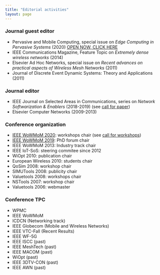```yaml
---
title: "Editorial activities"
layout: page
---
```


### Journal guest editor

- Pervasive and Mobile Computing, special issue on _Edge Computing in Pervasive Systems_ (2020) [OPEN NOW, CLICK HERE](https://www.journals.elsevier.com/pervasive-and-mobile-computing/call-for-papers/special-issue-on-edge-computing-in-pervasive-systems)
- IEEE Communications Magazine, Feature Topic on _Extremely dense wireless networks_ (2014)
- Elsevier Ad Hoc Networks, special issue on _Recent advances on practical aspects of Wireless Mesh Networks_ (2011)
- Journal of Discrete Event Dynamic Systems: Theory and Applications (2011)

### Journal editor

- IEEE Journal on Selected Areas in Communications, series on _Network Softwarization & Enablers_ (2018-2019)
  (see [call for paper](https://www.comsoc.org/publications/journals/ieee-jsac/cfp/series-network))
- Elsevier Computer Networks (2009-2013)

### Conference organization

- [IEEE WoWMoM 2020](http://www.cs.ucc.ie/wowmom2020/):
  workshops chair (see [call for workshops](http://www.cs.ucc.ie/wowmom2020/call_for_workshops/))
- [IEEE WoWMoM 2019](http://cs.ucf.edu/wowmom2019/):
  PhD forum chair
- IEEE WoWMoM 2013: Industry track chair
- IEEE IoT-SoS: steering commitee since 2012
- WiOpt 2010: publication chair
- European Wireless 2010: students chair
- QoSim 2008: workshop chair
- SIMUTools 2008: publicity chair
- Valuetools 2008: workshops chair
- NSTools 2007: workshop chair
- Valuetools 2006: webmaster

### Conference TPC

- WPMC
- IEEE WoWMoM
- ICDCN (Networking track)
- IEEE Globecom (Mobile and Wireless Networks)
- IEEE VTC-Fall (Recent Results)
- IEEE WF-5G
- IEEE ISCC (past)
- IEEE MeshTech (past)
- IEEE MACOM (past)
- WiOpt (past)
- IEEE 3DTV-CON (past)
- IEEE AWN (past)
